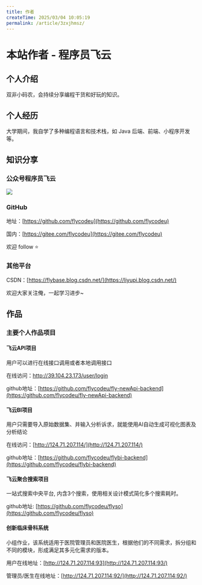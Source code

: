 ```yaml
---
title: 作者
createTime: 2025/03/04 10:05:19
permalink: /article/3zxjhmsz/
---
```

# 本站作者 - 程序员飞云

## 个人介绍

双非小码农，会持续分享编程干货和好玩的知识。

## 个人经历

大学期间，我自学了多种编程语言和技术栈，如 Java 后端、前端、小程序开发等。

## 知识分享

### 公众号程序员飞云

![](https://flycodeu-1314556962.cos.ap-nanjing.myqcloud.com//avatar/qrcode-flycodeu.png)

### GitHub

地址：[https://github.com/flycodeu](https://github.com/flycodeu)

国内：[https://gitee.com/flycodeu](https://gitee.com/flycodeu)

欢迎 follow ⭐️

### 其他平台

CSDN：[https://flybase.blog.csdn.net/](https://liyupi.blog.csdn.net/)

欢迎大家关注俺，一起学习进步~

## 作品

### 主要个人作品项目

#### 飞云API项目

用户可以进行在线接口调用或者本地调用接口

在线访问：[http://39.104.23.173/user/login ](http://39.104.23.173/user/login)

github地址：[https://github.com/flycodeu/fly-newApi-backend](https://github.com/flycodeu/fly-newApi-backend)

#### 飞云BI项目

用户只需要导入原始数据集、并输入分析诉求，就能使用AI自动生成可视化图表及分析结论

在线访问：[http://124.71.207.114/](http://124.71.207.114/)

github地址：[https://github.com/flycodeu/flybi-backend](https://github.com/flycodeu/flybi-backend)

#### 飞云聚合搜索项目

一站式搜索中央平台, 内含3个搜索，使用相关设计模式简化多个搜索耗时。

github地址: [https://github.com/flycodeu/flyso](https://github.com/flycodeu/flyso)

#### 创新临床骨科系统

小组作业，该系统适用于医院管理员和医院医生，根据他们的不同需求，拆分组和不同的模块，形成满足其多元化需求的版本。

用户在线地址：[http://124.71.207.114:93](http://124.71.207.114:93/)

管理员/医生在线地址：[http://124.71.207.114:92/](http://124.71.207.114:92/)


